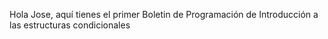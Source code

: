 Hola Jose, aquí tienes el primer Boletin de Programación de Introducción a las estructuras condicionales
